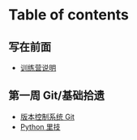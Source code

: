 # Table of contents

## 写在前面

* [训练营说明](README.md)

## 第一周 Git/基础拾遗

* [版本控制系统 Git](di-yi-zhou-git-ji-chu-shi-yi/ban-ben-kong-zhi-xi-tong-git.md)
* [Python 里技](di-yi-zhou-git-ji-chu-shi-yi/python-li-ji.md)
